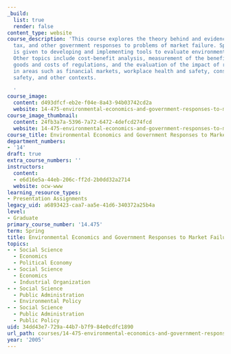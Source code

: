 ```yaml
---
_build:
  list: true
  render: false
content_type: website
course_description: 'This course explores the theory behind and evidence on regulatory,
  tax, and other government responses to problems of market failure. Special emphasis
  is given to developing and implementing tools to evaluate environmental policies.
  Other topics include cost-benefit analysis, measurement of the benefits of non-market
  goods and costs of regulations, and the evaluation of the impact of regulations
  in areas such as financial markets, workplace health and safety, consumer product
  safety, and other contexts.

  '
course_image:
  content: d493dfcf-eb2e-f04e-8a43-94b03742cd2a
  website: 14-475-environmental-economics-and-government-responses-to-market-failure-spring-2005
course_image_thumbnail:
  content: 24fb3a7a-5396-7a72-6472-4defcd274fcd
  website: 14-475-environmental-economics-and-government-responses-to-market-failure-spring-2005
course_title: Environmental Economics and Government Responses to Market Failure
department_numbers:
- '14'
draft: true
extra_course_numbers: ''
instructors:
  content:
  - e6d16e5a-44eb-206c-ff2d-2b0dd32a2714
  website: ocw-www
learning_resource_types:
- Presentation Assignments
legacy_uid: a6893423-caa7-aa5e-41d6-340372a25b4a
level:
- Graduate
primary_course_number: '14.475'
term: Spring
title: Environmental Economics and Government Responses to Market Failure
topics:
- - Social Science
  - Economics
  - Political Economy
- - Social Science
  - Economics
  - Industrial Organization
- - Social Science
  - Public Administration
  - Environmental Policy
- - Social Science
  - Public Administration
  - Public Policy
uid: 34dd43e7-729a-44b7-b7f9-84e0cdfc1890
url_path: courses/14-475-environmental-economics-and-government-responses-to-market-failure-spring-2005
year: '2005'
---
```

